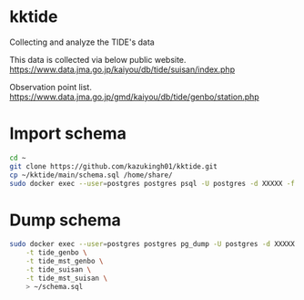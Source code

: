 # kktide
Collecting and analyze the TIDE's data


This data is collected via below public website.
https://www.data.jma.go.jp/kaiyou/db/tide/suisan/index.php


Observation point list.
https://www.data.jma.go.jp/gmd/kaiyou/db/tide/genbo/station.php


# Import schema

```bash
cd ~
git clone https://github.com/kazukingh01/kktide.git
cp ~/kktide/main/schema.sql /home/share/
sudo docker exec --user=postgres postgres psql -U postgres -d XXXXX -f /home/share/schema.sql 
```

# Dump schema

```bash
sudo docker exec --user=postgres postgres pg_dump -U postgres -d XXXXX -s \
    -t tide_genbo \
    -t tide_mst_genbo \
    -t tide_suisan \
    -t tide_mst_suisan \
    > ~/schema.sql
```